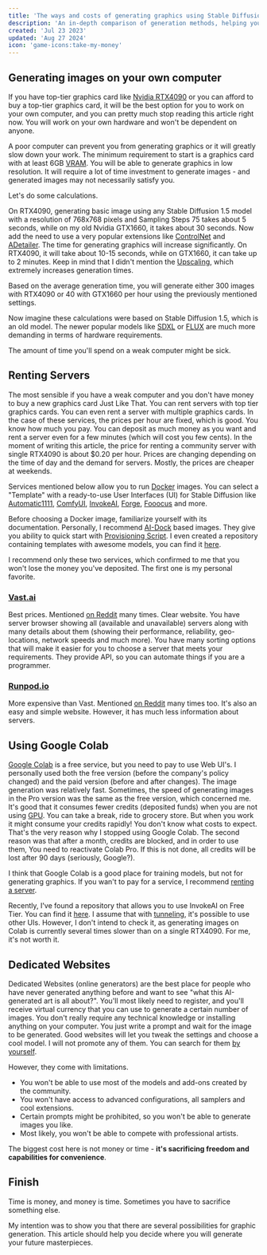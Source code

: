 ```yaml
---
title: 'The ways and costs of generating graphics using Stable Diffusion'
description: 'An in-depth comparison of generation methods, helping you choose between investing in hardware, renting cloud services, or using web platforms. Includes practical insights on costs, performance, and limitations.'
created: 'Jul 23 2023'
updated: 'Aug 27 2024'
icon: 'game-icons:take-my-money'
---
```


## Generating images on your own computer

If you have top-tier graphics card like
[Nvidia RTX4090](https://www.nvidia.com/en-us/geforce/graphics-cards/40-series/rtx-4090/)
or you can afford to buy a top-tier graphics card, it will be the best option
for you to work on your own computer, and you can pretty much stop reading this
article right now. You will work on your own hardware and won't be dependent on
anyone.

A poor computer can prevent you from generating graphics or it will greatly slow
down your work. The minimum requirement to start is a graphics card with at
least 6GB [VRAM](https://en.wikipedia.org/wiki/Video_random-access_memory). You
will be able to generate graphics in low resolution. It will require a lot of
time investment to generate images - and generated images may not necessarily
satisfy you.

<!-- In short, the more VRAM you have, the higher resolution images you can generate. -->

Let's do some calculations.

On RTX4090, generating basic image using any Stable Diffusion 1.5 model with a
resolution of 768x768 pixels and Sampling Steps 75 takes about 5 seconds, while
on my old Nvidia GTX1660, it takes about 30 seconds. Now add the need to use a
very popular extensions like
[ControlNet](https://github.com/lllyasviel/ControlNet) and
[ADetailer](https://github.com/Bing-su/adetailer). The time for generating
graphics will increase significantly. On RTX4090, it will take about 10-15
seconds, while on GTX1660, it can take up to 2 minutes. Keep in mind that I
didn't mention the [Upscaling](https://stable-diffusion-art.com/ai-upscaler/),
which extremely increases generation times.

Based on the average generation time, you will generate either 300 images with
RTX4090 or 40 with GTX1660 per hour using the previously mentioned settings.

Now imagine these calculations were based on Stable Diffusion 1.5, which is an
old model. The newer popular models like
[SDXL](https://stability.ai/news/stable-diffusion-sdxl-1-announcement) or
[FLUX](https://blackforestlabs.ai/) are much more demanding in terms of hardware
requirements.

The amount of time you'll spend on a weak computer might be sick.

## Renting Servers

The most sensible if you have a weak computer and you don't have money to buy a
new graphics card Just Like That. You can rent servers with top tier graphics
cards. You can even rent a server with multiple graphics cards. In the case of
these services, the prices per hour are fixed, which is good. You know how much
you pay. You can deposit as much money as you want and rent a server even for a
few minutes (which will cost you few cents). In the moment of writing this
article, the price for renting a community server with single RTX4090 is about
$0.20 per hour. Prices are changing depending on the time of day and the demand
for servers. Mostly, the prices are cheaper at weekends.

Services mentioned below allow you to run
[Docker](https://docs.docker.com/get-started/overview/) images. You can select a
"Template" with a ready-to-use User Interfaces (UI) for Stable Diffusion like
[Automatic1111](https://github.com/AUTOMATIC1111/stable-diffusion-webui),
[ComfyUI](https://github.com/comfyanonymous/ComfyUI),
[InvokeAI](https://github.com/invoke-ai/InvokeAI),
[Forge](https://github.com/lllyasviel/stable-diffusion-webui-forge),
[Fooocus](https://github.com/lllyasviel/Fooocus) and more.

Before choosing a Docker image, familiarize yourself with its documentation.
Personally, I recommend [AI-Dock](https://github.com/ai-dock) based images. They
give you ability to quick start with
[Provisioning Script](https://github.com/ai-dock/base-image/wiki/4.0-Running-the-Image#provisioning-script).
I even created a repository containing templates with awesome models, you can
find it [here](https://github.com/Avaray/stable-diffusion-templates).

I recommend only these two services, which confirmed to me that you won't lose
the money you've deposited. The first one is my personal favorite.

### [Vast.ai](https://cloud.vast.ai/?ref_id=62878&creator_id=42512&name=null)

Best prices. Mentioned
[on Reddit](https://www.reddit.com/r/StableDiffusion/search/?q=vast.ai&restrict_sr=1&type=comment&sort=top)
many times. Clear website. You have server browser showing all (available and
unavailable) servers along with many details about them (showing their
performance, reliability, geo-locations, network speeds and much more). You have
many sorting options that will make it easier for you to choose a server that
meets your requirements. They provide API, so you can automate things if you are
a programmer.

### [Runpod.io](https://runpod.io?ref=gzvzzzv9)

More expensive than Vast. Mentioned
[on Reddit](https://www.reddit.com/r/StableDiffusion/search/?q=runpod.io&restrict_sr=1&type=comment&sort=top)
many times too. It's also an easy and simple website. However, it has much less
information about servers.

## Using Google Colab

[Google Colab](https://colab.research.google.com/) is a free service, but you
need to pay to use Web UI's. I personally used both the free version (before the
company's policy changed) and the paid version (before and after changes). The
image generation was relatively fast. Sometimes, the speed of generating images
in the Pro version was the same as the free version, which concerned me. It's
good that it consumes fewer credits (deposited funds) when you are not using
[GPU](https://en.wikipedia.org/wiki/Graphics_processing_unit). You can take a
break, ride to grocery store. But when you work it might consume your credits
rapidly! You don't know what costs to expect. That's the very reason why I
stopped using Google Colab. The second reason was that after a month, credits
are blocked, and in order to use them, You need to reactivate Colab Pro. If this
is not done, all credits will be lost after 90 days (seriously, Google?).

I think that Google Colab is a good place for training models, but not for
generating graphics. If you wan't to pay for a service, I recommend
[renting a server](/the-ways-and-costs-of-generating-graphics-using-stable-diffusion#renting-servers).

Recently, I've found a repository that allows you to use InvokeAI on Free Tier.
You can find it [here](https://github.com/i-huzaifa-arshad/InvokeAi-Colab). I
assume that with [tunneling](https://ngrok.com/our-product/secure-tunnels), it's
possible to use other UIs. However, I don't intend to check it, as generating
images on Colab is currently several times slower than on a single RTX4090. For
me, it's not worth it.

## Dedicated Websites

Dedicated Websites (online generators) are the best place for people who have
never generated anything before and want to see "what this AI-generated art is
all about?". You'll most likely need to register, and you'll receive virtual
currency that you can use to generate a certain number of images. You don't
really require any technical knowledge or installing anything on your computer.
You just write a prompt and wait for the image to be generated. Good websites
will let you tweak the settings and choose a cool model. I will not promote any
of them. You can search for them
[by yourself](https://www.perplexity.ai/search/list-of-online-ai-art-generato-yhjt_nEcR0qd4WlJdSfx8Q).

However, they come with limitations.

- You won't be able to use most of the models and add-ons created by the
  community.
- You won't have access to advanced configurations, all samplers and cool
  extensions.
- Certain prompts might be prohibited, so you won't be able to generate images
  you like.
- Most likely, you won't be able to compete with professional artists.

The biggest cost here is not money or time - **it's sacrificing freedom and
capabilities for convenience**.

## Finish

Time is money, and money is time. Sometimes you have to sacrifice something
else.

My intention was to show you that there are several possibilities for graphic
generation. This article should help you decide where you will generate your
future masterpieces.
